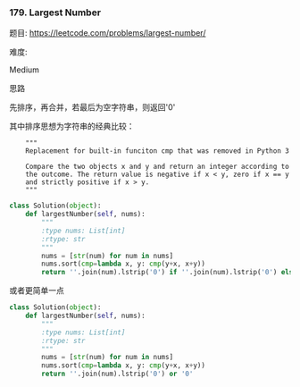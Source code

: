 ### 179. Largest Number

题目:
<https://leetcode.com/problems/largest-number/>


难度:

Medium


思路

先排序，再合并，若最后为空字符串，则返回'0'

其中排序思想为字符串的经典比较：
```
    """
    Replacement for built-in funciton cmp that was removed in Python 3

    Compare the two objects x and y and return an integer according to
    the outcome. The return value is negative if x < y, zero if x == y
    and strictly positive if x > y.
    """
```

```python
class Solution(object):
    def largestNumber(self, nums):
        """
        :type nums: List[int]
        :rtype: str
        """
        nums = [str(num) for num in nums]
        nums.sort(cmp=lambda x, y: cmp(y+x, x+y))
        return ''.join(num).lstrip('0') if ''.join(num).lstrip('0') else '0'
```
或者更简单一点

```python
class Solution(object):
    def largestNumber(self, nums):
        """
        :type nums: List[int]
        :rtype: str
        """
        nums = [str(num) for num in nums]
        nums.sort(cmp=lambda x, y: cmp(y+x, x+y))
        return ''.join(num).lstrip('0') or '0'
```

